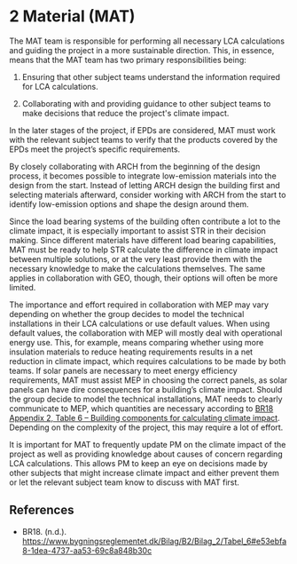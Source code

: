 # 2 Material (MAT)
The MAT team is responsible for performing all necessary LCA calculations and guiding the project in a more sustainable direction. This, in essence, means that the MAT team has two primary responsibilities being:

1)	Ensuring that other subject teams understand the information required for LCA calculations.
  
2)	Collaborating with and providing guidance to other subject teams to make decisions that reduce the project's climate impact.

In the later stages of the project, if EPDs are considered, MAT must work with the relevant subject teams to verify that the products covered by the EPDs meet the project’s specific requirements.

By closely collaborating with ARCH from the beginning of the design process, it becomes possible to integrate low-emission materials into the design from the start. Instead of letting ARCH design the building first and selecting materials afterward, consider working with ARCH from the start to identify low-emission options and shape the design around them.

Since the load bearing systems of the building often contribute a lot to the climate impact, it is especially important to assist STR in their decision making. Since different materials have different load bearing capabilities, MAT must be ready to help STR calculate the difference in climate impact between multiple solutions, or at the very least provide them with the necessary knowledge to make the calculations themselves. The same applies in collaboration with GEO, though, their options will often be more limited.

The importance and effort required in collaboration with MEP may vary depending on whether the group decides to model the technical installations in their LCA calculations or use default values. When using default values, the collaboration with MEP will mostly deal with operational energy use. This, for example, means comparing whether using more insulation materials to reduce heating requirements results in a net reduction in climate impact, which requires calculations to be made by both teams. If solar panels are necessary to meet energy efficiency requirements, MAT must assist MEP in choosing the correct panels, as solar panels can have dire consequences for a building’s climate impact. Should the group decide to model the technical installations, MAT needs to clearly communicate to MEP, which quantities are necessary according to [BR18 Appendix 2, Table 6 – Building components for calculating climate impact](https://www.bygningsreglementet.dk/Bilag/B2/Bilag_2/Tabel_6#e53ebfa8-1dea-4737-aa53-69c8a848b30c). Depending on the complexity of the project, this may require a lot of effort.

It is important for MAT to frequently update PM on the climate impact of the project as well as providing knowledge about causes of concern regarding LCA calculations. This allows PM to keep an eye on decisions made by other subjects that might increase climate impact and either prevent them or let the relevant subject team know to discuss with MAT first.


## References
- BR18. (n.d.). https://www.bygningsreglementet.dk/Bilag/B2/Bilag_2/Tabel_6#e53ebfa8-1dea-4737-aa53-69c8a848b30c

